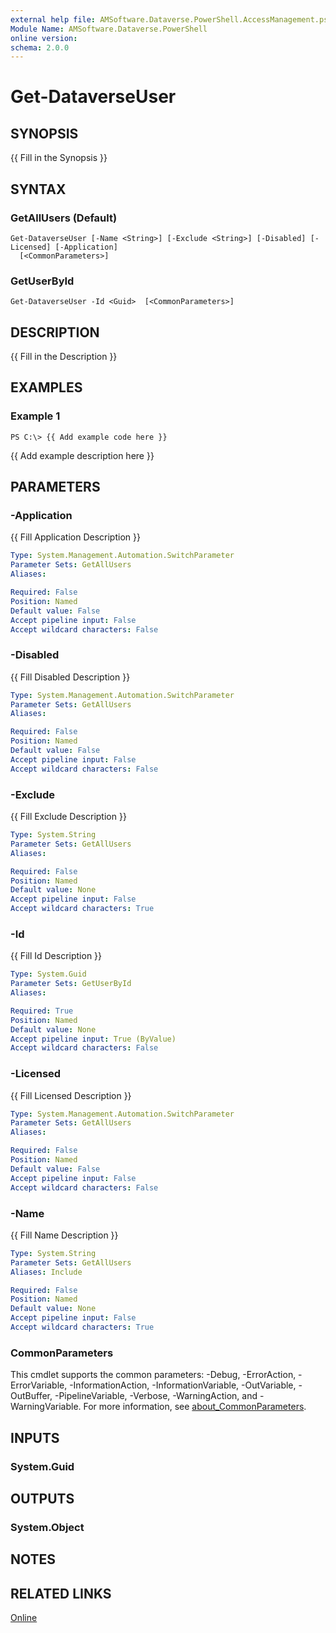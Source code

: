 ```yaml
---
external help file: AMSoftware.Dataverse.PowerShell.AccessManagement.psm1-help.xml
Module Name: AMSoftware.Dataverse.PowerShell
online version:
schema: 2.0.0
---
```


# Get-DataverseUser

## SYNOPSIS
{{ Fill in the Synopsis }}

## SYNTAX

### GetAllUsers (Default)
```
Get-DataverseUser [-Name <String>] [-Exclude <String>] [-Disabled] [-Licensed] [-Application]
  [<CommonParameters>]
```

### GetUserById
```
Get-DataverseUser -Id <Guid>  [<CommonParameters>]
```

## DESCRIPTION
{{ Fill in the Description }}

## EXAMPLES

### Example 1
```
PS C:\> {{ Add example code here }}
```

{{ Add example description here }}

## PARAMETERS

### -Application
{{ Fill Application Description }}

```yaml
Type: System.Management.Automation.SwitchParameter
Parameter Sets: GetAllUsers
Aliases:

Required: False
Position: Named
Default value: False
Accept pipeline input: False
Accept wildcard characters: False
```

### -Disabled
{{ Fill Disabled Description }}

```yaml
Type: System.Management.Automation.SwitchParameter
Parameter Sets: GetAllUsers
Aliases:

Required: False
Position: Named
Default value: False
Accept pipeline input: False
Accept wildcard characters: False
```

### -Exclude
{{ Fill Exclude Description }}

```yaml
Type: System.String
Parameter Sets: GetAllUsers
Aliases:

Required: False
Position: Named
Default value: None
Accept pipeline input: False
Accept wildcard characters: True
```

### -Id
{{ Fill Id Description }}

```yaml
Type: System.Guid
Parameter Sets: GetUserById
Aliases:

Required: True
Position: Named
Default value: None
Accept pipeline input: True (ByValue)
Accept wildcard characters: False
```

### -Licensed
{{ Fill Licensed Description }}

```yaml
Type: System.Management.Automation.SwitchParameter
Parameter Sets: GetAllUsers
Aliases:

Required: False
Position: Named
Default value: False
Accept pipeline input: False
Accept wildcard characters: False
```

### -Name
{{ Fill Name Description }}

```yaml
Type: System.String
Parameter Sets: GetAllUsers
Aliases: Include

Required: False
Position: Named
Default value: None
Accept pipeline input: False
Accept wildcard characters: True
```

### CommonParameters
This cmdlet supports the common parameters: -Debug, -ErrorAction, -ErrorVariable, -InformationAction, -InformationVariable, -OutVariable, -OutBuffer, -PipelineVariable, -Verbose, -WarningAction, and -WarningVariable. For more information, see [about_CommonParameters](http://go.microsoft.com/fwlink/?LinkID=113216).

## INPUTS

### System.Guid
## OUTPUTS

### System.Object
## NOTES

## RELATED LINKS

[Online](https://github.com/AMSoftwareNL/DataversePowershell/blob/main/docs/Get-DataverseUser.md)


